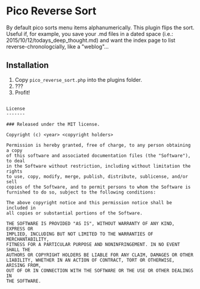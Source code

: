 Pico Reverse Sort
==============

By default pico sorts menu items alphanumerically. This plugin flips the sort.
Useful if, for example, you save your .md files in a dated space (i.e.: 2015/10/12/todays_deep_thought.md) and want the index page to list reverse-chronologcially, like a "weblog"…

Installation
------------

1. Copy `pico_reverse_sort.php` into the plugins folder.
2. ???
3. Profit!

```

License
-------

### Released under the MIT license.

Copyright (c) <year> <copyright holders>

Permission is hereby granted, free of charge, to any person obtaining a copy
of this software and associated documentation files (the "Software"), to deal
in the Software without restriction, including without limitation the rights
to use, copy, modify, merge, publish, distribute, sublicense, and/or sell
copies of the Software, and to permit persons to whom the Software is
furnished to do so, subject to the following conditions:

The above copyright notice and this permission notice shall be included in
all copies or substantial portions of the Software.

THE SOFTWARE IS PROVIDED "AS IS", WITHOUT WARRANTY OF ANY KIND, EXPRESS OR
IMPLIED, INCLUDING BUT NOT LIMITED TO THE WARRANTIES OF MERCHANTABILITY,
FITNESS FOR A PARTICULAR PURPOSE AND NONINFRINGEMENT. IN NO EVENT SHALL THE
AUTHORS OR COPYRIGHT HOLDERS BE LIABLE FOR ANY CLAIM, DAMAGES OR OTHER
LIABILITY, WHETHER IN AN ACTION OF CONTRACT, TORT OR OTHERWISE, ARISING FROM,
OUT OF OR IN CONNECTION WITH THE SOFTWARE OR THE USE OR OTHER DEALINGS IN
THE SOFTWARE.
